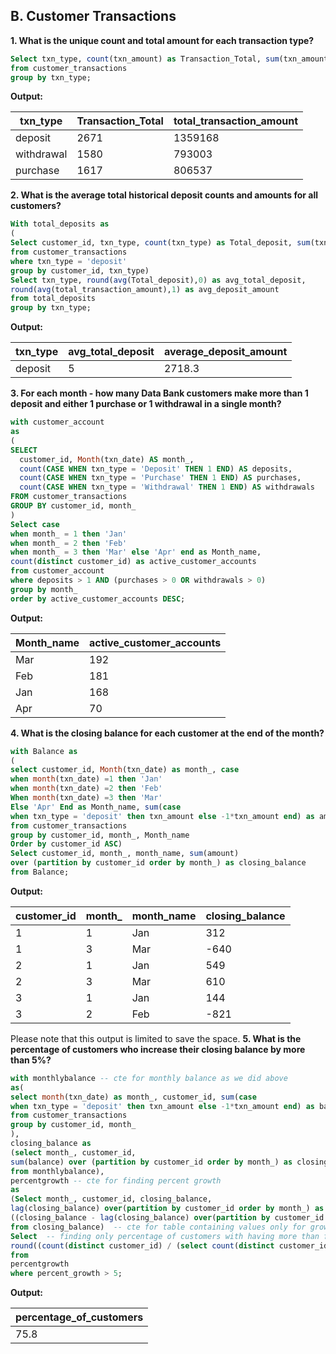 ## B. Customer Transactions
**1. What is the unique count and total amount for each transaction type?**
```sql
Select txn_type, count(txn_amount) as Transaction_Total, sum(txn_amount) as total_transaction_amount
from customer_transactions
group by txn_type;
```

**Output:**

| txn_type   | Transaction_Total   | total_transaction_amount |
|------------|---------------------|--------------------------|
| deposit    | 2671                | 1359168                  |
| withdrawal | 1580                | 793003                   |
| purchase   | 1617                | 806537                   |


**2. What is the average total historical deposit counts and amounts for all customers?**

```sql
With total_deposits as
(
Select customer_id, txn_type, count(txn_type) as Total_deposit, sum(txn_amount) as total_transaction_amount
from customer_transactions
where txn_type = 'deposit'
group by customer_id, txn_type)
Select txn_type, round(avg(Total_deposit),0) as avg_total_deposit,
round(avg(total_transaction_amount),1) as avg_deposit_amount
from total_deposits
group by txn_type;
```

**Output:**

| txn_type | avg_total_deposit     | average_deposit_amount |
|----------|-----------------------|------------------------|
| deposit  | 5                     | 2718.3                 |


**3. For each month - how many Data Bank customers make more than 1 deposit and either 1 purchase or 1 withdrawal in a single month?**

```sql
with customer_account
as
(
SELECT 
  customer_id, Month(txn_date) AS month_,
  count(CASE WHEN txn_type = 'Deposit' THEN 1 END) AS deposits,
  count(CASE WHEN txn_type = 'Purchase' THEN 1 END) AS purchases,
  count(CASE WHEN txn_type = 'Withdrawal' THEN 1 END) AS withdrawals
FROM customer_transactions
GROUP BY customer_id, month_
)
Select case 
when month_ = 1 then 'Jan'
when month_ = 2 then 'Feb' 
when month_ = 3 then 'Mar' else 'Apr' end as Month_name, 
count(distinct customer_id) as active_customer_accounts
from customer_account
where deposits > 1 AND (purchases > 0 OR withdrawals > 0)
group by month_
order by active_customer_accounts DESC;
```

**Output:**

| Month_name| active_customer_accounts   |
|-----------|----------------------------|
| Mar       | 192                        |
| Feb       | 181                        |
| Jan       | 168                        |
| Apr       | 70                         |


**4. What is the closing balance for each customer at the end of the month?**

```sql
with Balance as
(
select customer_id, Month(txn_date) as month_, case 
when month(txn_date) =1 then 'Jan'
when month(txn_date) =2 then 'Feb'
When month(txn_date) =3 then 'Mar'
Else 'Apr' End as Month_name, sum(case
when txn_type = 'deposit' then txn_amount else -1*txn_amount end) as amount
from customer_transactions
group by customer_id, month_, Month_name
Order by customer_id ASC)
Select customer_id, month_, month_name, sum(amount)
over (partition by customer_id order by month_) as closing_balance
from Balance; 

```

**Output:**

| customer_id | month_ | month_name|closing_balance|
|-------------|--------|-----------|---------------|
| 1           | 1      | Jan       |312            |
| 1           | 3      | Mar       |-640           |
| 2           | 1      | Jan       |549            |
| 2           | 3      | Mar       |610            |
| 3           | 1      | Jan       |144            |
| 3           | 2      | Feb       |-821           |


Please note that this output is limited to save the space.
**5. What is the percentage of customers who increase their closing balance by more than 5%?**

```sql
with monthlybalance -- cte for monthly balance as we did above
as(
select month(txn_date) as month_, customer_id, sum(case
when txn_type = 'deposit' then txn_amount else -1*txn_amount end) as balance
from customer_transactions
group by customer_id, month_
),
closing_balance as 
(select month_, customer_id,
sum(balance) over (partition by customer_id order by month_) as closing_balance
from monthlybalance),
percentgrowth -- cte for finding percent growth
as
(Select month_, customer_id, closing_balance, 
lag(closing_balance) over(partition by customer_id order by month_) as previous_balance,
((closing_balance - lag(closing_balance) over(partition by customer_id order by month_)) / lag(closing_balance) over(partition by customer_id order by month_))*100 as Percent_growth
from closing_balance)  -- cte for table containing values only for growth
Select  -- finding only percentage of customers with having more than five percent increase in their monthly closing balances
round((count(distinct customer_id) / (select count(distinct customer_id) from monthlybalance)) * 100,1) as percentage_customers_more5pct_increase
from 
percentgrowth
where percent_growth > 5;

```

**Output:**

| percentage_of_customers |
|-------------------------|
| 75.8                    |
